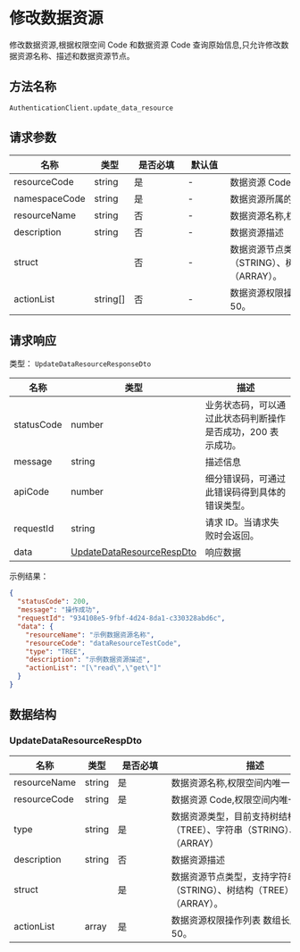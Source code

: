 # 修改数据资源

<!--
  警告⚠️：
  不要直接修改该文档，
  https://github.com/Authing/authing-docs-factory
  使用该项目进行生成
-->

<LastUpdated />

修改数据资源,根据权限空间 Code 和数据资源 Code 查询原始信息,只允许修改数据资源名称、描述和数据资源节点。

## 方法名称

`AuthenticationClient.update_data_resource`

## 请求参数

| 名称 | 类型 | <div style="width:80px">是否必填</div> | <div style="width:60px">默认值</div> | <div style="width:300px">描述</div> | <div style="width:200px">示例值</div> |
| ---- | ---- | ---- | ---- | ---- | ---- |
| resourceCode | string | 是 | - | 数据资源 Code,权限空间内唯一  | `dataResourceTestCode` |
| namespaceCode | string | 是 | - | 数据资源所属的权限空间 Code  | `examplePermissionNamespace` |
| resourceName | string | 否 | - | 数据资源名称,权限空间内唯一  | `示例数据资源名称` |
| description | string | 否 | - | 数据资源描述  | `示例数据资源描述` |
| struct | <a href="#"></a> | 否 | - | 数据资源节点类型，支持字符串（STRING）、树结构（TREE）和数组结构（ARRAY）。  |  |
| actionList | string[] | 否 | - | 数据资源权限操作列表 数组长度限制：50。 | `["read","get"]` |



  
## 请求响应

类型： `UpdateDataResourceResponseDto`

| 名称 | 类型 | 描述 |
| ---- | ---- | ---- |
| statusCode | number | 业务状态码，可以通过此状态码判断操作是否成功，200 表示成功。 |
| message | string | 描述信息 |
| apiCode | number | 细分错误码，可通过此错误码得到具体的错误类型。 |
| requestId | string | 请求 ID。当请求失败时会返回。 |
| data | <a href="#UpdateDataResourceRespDto">UpdateDataResourceRespDto</a> | 响应数据 |



示例结果：

```json
{
  "statusCode": 200,
  "message": "操作成功",
  "requestId": "934108e5-9fbf-4d24-8da1-c330328abd6c",
  "data": {
    "resourceName": "示例数据资源名称",
    "resourceCode": "dataResourceTestCode",
    "type": "TREE",
    "description": "示例数据资源描述",
    "actionList": "[\"read\",\"get\"]"
  }
}
```

## 数据结构


### <a id="UpdateDataResourceRespDto"></a> UpdateDataResourceRespDto

| 名称 | 类型 | <div style="width:80px">是否必填</div> | <div style="width:300px">描述</div> | <div style="width:200px">示例值</div> |
| ---- |  ---- | ---- | ---- | ---- |
| resourceName | string | 是 | 数据资源名称,权限空间内唯一   |  `示例数据资源名称` |
| resourceCode | string | 是 | 数据资源 Code,权限空间内唯一   |  `dataResourceTestCode` |
| type | string | 是 | 数据资源类型，目前支持树结构（TREE）、字符串（STRING）、数组（ARRAY）   | TREE |
| description | string | 否 | 数据资源描述   |  `示例数据资源描述` |
| struct |  | 是 | 数据资源节点类型，支持字符串（STRING）、树结构（TREE）和数组结构（ARRAY）。   |  |
| actionList | array | 是 | 数据资源权限操作列表 数组长度限制：50。  |  `["read","get"]` |


